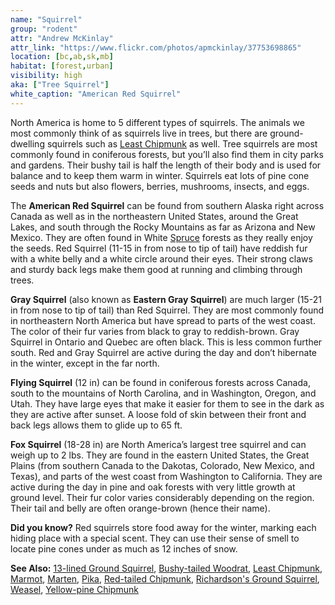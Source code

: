 ```yaml
---
name: "Squirrel"
group: "rodent"
attr: "Andrew McKinlay"
attr_link: "https://www.flickr.com/photos/apmckinlay/37753698865"
location: [bc,ab,sk,mb]
habitat: [forest,urban]
visibility: high
aka: ["Tree Squirrel"]
white_caption: "American Red Squirrel"
---
```

North America is home to 5 different types of squirrels. The animals we most commonly think of as squirrels live in trees, but there are ground-dwelling squirrels such as [Least Chipmunk](/animals/leastchip/) as well. Tree squirrels are most commonly found in coniferous forests, but you’ll also find them in city parks and gardens. Their bushy tail is half the length of their body and is used for balance and to keep them warm in winter. Squirrels eat lots of pine cone seeds and nuts but also flowers, berries, mushrooms, insects, and eggs.

The **American Red Squirrel** can be found from southern Alaska right across Canada as well as in the northeastern United States, around the Great Lakes, and south through the Rocky Mountains as far as Arizona and New Mexico. They are often found in White [Spruce](/trees/spruce/) forests as they really enjoy the seeds. Red Squirrel (11-15 in from nose to tip of tail) have reddish fur with a white belly and a white circle around their eyes. Their strong claws and sturdy back legs make them good at running and climbing through trees.

**Gray Squirrel** (also known as **Eastern Gray Squirrel**) are much larger (15-21 in from nose to tip of tail) than Red Squirrel. They are most commonly found in northeastern North America but have spread to parts of the west coast. The color of their fur varies from black to gray to reddish-brown. Gray Squirrel in Ontario and Quebec are often black. This is less common further south. Red and Gray Squirrel are active during the day and don’t hibernate in the winter, except in the far north.

**Flying Squirrel** (12 in) can be found in coniferous forests across Canada, south to the mountains of North Carolina, and in Washington, Oregon, and Utah. They have large eyes that make it easier for them to see in the dark as they are active after sunset. A loose fold of skin between their front and back legs allows them to glide up to 65 ft.

**Fox Squirrel** (18-28 in) are North America’s largest tree squirrel and can weigh up to 2 lbs. They are found in the eastern United States, the Great Plains (from southern Canada to the Dakotas, Colorado, New Mexico, and Texas), and parts of the west coast from Washington to California. They are active during the day in pine and oak forests with very little growth at ground level. Their fur color varies considerably depending on the region. Their tail and belly are often orange-brown (hence their name).

**Did you know?** Red squirrels store food away for the winter, marking each hiding place with a special scent. They can use their sense of smell to locate pine cones under as much as 12 inches of snow.

<!-- generated, do not edit -->
**See Also:**
[13-lined Ground Squirrel](/animals/13linegs/),
[Bushy-tailed Woodrat](/animals/buwrat/),
[Least Chipmunk](/animals/leastchip/),
[Marmot](/animals/marmot/),
[Marten](/animals/marten/),
[Pika](/animals/pika/),
[Red-tailed Chipmunk](/animals/retchip/),
[Richardson's Ground Squirrel](/animals/richgs/),
[Weasel](/animals/weasel/),
[Yellow-pine Chipmunk](/animals/yelpchip/)
